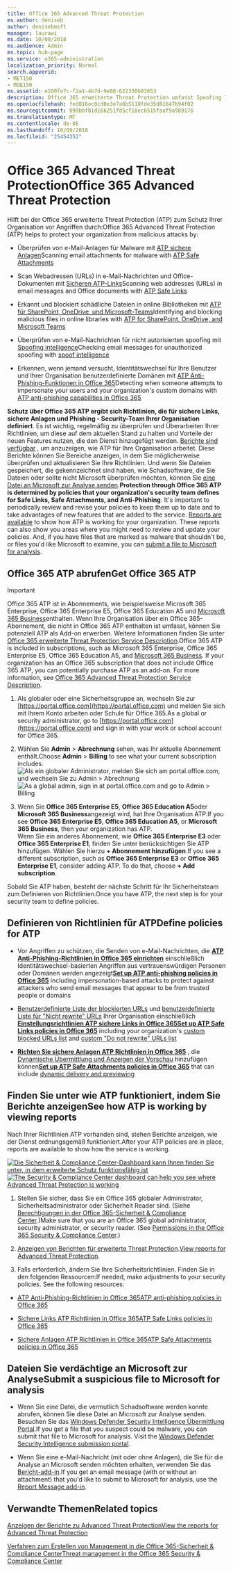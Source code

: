 ```yaml
---
title: Office 365 Advanced Threat Protection
ms.author: deniseb
author: denisebmsft
manager: laurawi
ms.date: 10/09/2018
ms.audience: Admin
ms.topic: hub-page
ms.service: o365-administration
localization_priority: Normal
search.appverid:
- MET150
- MOE150
ms.assetid: e100fe7c-f2a1-4b7d-9e08-622330b83653
description: Office 365 erweiterte Threat Protection umfasst Spoofing Intelligence, sicheren Links, sichere Anlagen und erweiterten Anti-Phishing-Funktionen. Erweiterten Schutz ist auch in Dateien in SharePoint Online, OneDrive für Unternehmen und die Microsoft-Teams, erweitert wird.
ms.openlocfilehash: fed816ec8cd0e3e7a6b5118fde35d81647b94f02
ms.sourcegitcommit: 099bbfb1d16b251fd5cf18ec6515faaf9a989176
ms.translationtype: MT
ms.contentlocale: de-DE
ms.lasthandoff: 10/09/2018
ms.locfileid: "25454352"
---
```

# <a name="office-365-advanced-threat-protection"></a><span data-ttu-id="a6ed5-104">Office 365 Advanced Threat Protection</span><span class="sxs-lookup"><span data-stu-id="a6ed5-104">Office 365 Advanced Threat Protection</span></span>

<span data-ttu-id="a6ed5-105">Hilft bei der Office 365 erweiterte Threat Protection (ATP) zum Schutz Ihrer Organisation vor Angriffen durch:</span><span class="sxs-lookup"><span data-stu-id="a6ed5-105">Office 365 Advanced Threat Protection (ATP) helps to protect your organization from malicious attacks by:</span></span>
  
- <span data-ttu-id="a6ed5-106">Überprüfen von e-Mail-Anlagen für Malware mit [ATP sichere Anlagen](atp-safe-attachments.md)</span><span class="sxs-lookup"><span data-stu-id="a6ed5-106">Scanning email attachments for malware with [ATP Safe Attachments](atp-safe-attachments.md)</span></span>
    
- <span data-ttu-id="a6ed5-107">Scan Webadressen (URLs) in e-Mail-Nachrichten und Office-Dokumenten mit [Sicheren ATP-Links](atp-safe-links.md)</span><span class="sxs-lookup"><span data-stu-id="a6ed5-107">Scanning web addresses (URLs) in email messages and Office documents with [ATP Safe Links](atp-safe-links.md)</span></span>
    
- <span data-ttu-id="a6ed5-108">Erkannt und blockiert schädliche Dateien in online Bibliotheken mit [ATP für SharePoint, OneDrive, und Microsoft-Teams](atp-for-spo-odb-and-teams.md)</span><span class="sxs-lookup"><span data-stu-id="a6ed5-108">Identifying and blocking malicious files in online libraries with [ATP for SharePoint, OneDrive, and Microsoft Teams](atp-for-spo-odb-and-teams.md)</span></span>
    
- <span data-ttu-id="a6ed5-109">Überprüfen von e-Mail-Nachrichten für nicht autorisierten spoofing mit [Spoofing intelligence](learn-about-spoof-intelligence.md)</span><span class="sxs-lookup"><span data-stu-id="a6ed5-109">Checking email messages for unauthorized spoofing with [spoof intelligence](learn-about-spoof-intelligence.md)</span></span>
    
- <span data-ttu-id="a6ed5-110">Erkennen, wenn jemand versucht, Identitätswechsel für Ihre Benutzer und Ihrer Organisation benutzerdefinierte Domänen mit [ATP Anti-Phishing-Funktionen in Office 365](atp-anti-phishing.md)</span><span class="sxs-lookup"><span data-stu-id="a6ed5-110">Detecting when someone attempts to impersonate your users and your organization's custom domains with [ATP anti-phishing capabilities in Office 365](atp-anti-phishing.md)</span></span>
    
<span data-ttu-id="a6ed5-p102">**Schutz über Office 365 ATP ergibt sich Richtlinien, die für sichere Links, sichere Anlagen und Phishing - Security-Team Ihrer Organisation definiert**. Es ist wichtig, regelmäßig zu überprüfen und Überarbeiten Ihrer Richtlinien, um diese auf dem aktuellen Stand zu halten und Vorteile der neuen Features nutzen, die den Dienst hinzugefügt werden. [Berichte sind verfügbar](view-reports-for-atp.md) , um anzuzeigen, wie ATP für Ihre Organisation arbeitet. Diese Berichte können Sie Bereiche anzeigen, in dem Sie möglicherweise überprüfen und aktualisieren Sie Ihre Richtlinien. Und wenn Sie Dateien gespeichert, die gekennzeichnet sind haben, wie Schadsoftware, die Sie Dateien oder sollte nicht Microsoft überprüfen möchten, können Sie [eine Datei an Microsoft zur Analyse senden](#submit-a-suspicious-file-to-microsoft-for-analysis).</span><span class="sxs-lookup"><span data-stu-id="a6ed5-p102">**Protection through Office 365 ATP is determined by policies that your organization's security team defines for Safe Links, Safe Attachments, and Anti-Phishing**. It's important to periodically review and revise your policies to keep them up to date and to take advantages of new features that are added to the service. [Reports are available](view-reports-for-atp.md) to show how ATP is working for your organization. These reports can also show you areas where you might need to review and update your policies. And, if you have files that are marked as malware that shouldn't be, or files you'd like Microsoft to examine, you can [submit a file to Microsoft for analysis](#submit-a-suspicious-file-to-microsoft-for-analysis).</span></span>
      
## <a name="get-office-365-atp"></a><span data-ttu-id="a6ed5-116">Office 365 ATP abrufen</span><span class="sxs-lookup"><span data-stu-id="a6ed5-116">Get Office 365 ATP</span></span>

> [!IMPORTANT]
> <span data-ttu-id="a6ed5-p103">Office 365 ATP ist in Abonnements, wie beispielsweise Microsoft 365 Enterprise, Office 365 Enterprise E5, Office 365 Education A5 und [Microsoft 365 Business](https://support.office.com/article/c123694a-1efb-459e-a8d5-2187975373dc)enthalten. Wenn Ihre Organisation über ein Office 365-Abonnement, die nicht in Office 365 ATP enthalten ist umfasst, können Sie potenziell ATP als Add-on erwerben. Weitere Informationen finden Sie unter [Office 365 erweiterte Threat Protection Service Description](https://technet.microsoft.com/library/exchange-online-advanced-threat-protection-service-description.aspx).</span><span class="sxs-lookup"><span data-stu-id="a6ed5-p103">Office 365 ATP is included in subscriptions, such as Microsoft 365 Enterprise, Office 365 Enterprise E5, Office 365 Education A5, and [Microsoft 365 Business](https://support.office.com/article/c123694a-1efb-459e-a8d5-2187975373dc). If your organization has an Office 365 subscription that does not include Office 365 ATP, you can potentially purchase ATP as an add-on. For more information, see [Office 365 Advanced Threat Protection Service Description](https://technet.microsoft.com/library/exchange-online-advanced-threat-protection-service-description.aspx).</span></span> 

1. <span data-ttu-id="a6ed5-120">Als globaler oder eine Sicherheitsgruppe an, wechseln Sie zur [https://portal.office.com](https://portal.office.com) und melden Sie sich mit Ihrem Konto arbeiten oder Schule für Office 365.</span><span class="sxs-lookup"><span data-stu-id="a6ed5-120">As a global or security administrator, go to [https://portal.office.com](https://portal.office.com) and sign in with your work or school account for Office 365.</span></span> 
    
2. <span data-ttu-id="a6ed5-121">Wählen Sie **Admin** \> **Abrechnung** sehen, was Ihr aktuelle Abonnement enthält.</span><span class="sxs-lookup"><span data-stu-id="a6ed5-121">Choose **Admin** \> **Billing** to see what your current subscription includes.</span></span> <br/><span data-ttu-id="a6ed5-122">![Als ein globaler Administrator, melden Sie sich am portal.office.com, und wechseln Sie zu Admin \> Abrechnung](media/18a3546c-bd1f-4f49-82ec-0184909b42c2.png)</span><span class="sxs-lookup"><span data-stu-id="a6ed5-122">![As a global admin, sign in at portal.office.com and go to Admin \> Billing](media/18a3546c-bd1f-4f49-82ec-0184909b42c2.png)</span></span>
  
3. <span data-ttu-id="a6ed5-123">Wenn Sie **Office 365 Enterprise E5**, **Office 365 Education A5**oder **Microsoft 365 Business**angezeigt wird, hat Ihre Organisation ATP.</span><span class="sxs-lookup"><span data-stu-id="a6ed5-123">If you see **Office 365 Enterprise E5**, **Office 365 Education A5**, or **Microsoft 365 Business**, then your organization has ATP.</span></span> <br/><span data-ttu-id="a6ed5-p104">Wenn Sie ein anderes Abonnement, wie **Office 365 Enterprise E3** oder **Office 365 Enterprise E1**, finden Sie unter berücksichtigen Sie ATP hinzufügen. Wählen Sie hierzu **+ Abonnement hinzufügen**.</span><span class="sxs-lookup"><span data-stu-id="a6ed5-p104">If you see a different subscription, such as **Office 365 Enterprise E3** or **Office 365 Enterprise E1**, consider adding ATP. To do that, choose **+ Add subscription**.</span></span>
    
<span data-ttu-id="a6ed5-126">Sobald Sie ATP haben, besteht der nächste Schritt für Ihr Sicherheitsteam zum Definieren von Richtlinien.</span><span class="sxs-lookup"><span data-stu-id="a6ed5-126">Once you have ATP, the next step is for your security team to define policies.</span></span> 
  
## <a name="define-policies-for-atp"></a><span data-ttu-id="a6ed5-127">Definieren von Richtlinien für ATP</span><span class="sxs-lookup"><span data-stu-id="a6ed5-127">Define policies for ATP</span></span>

- <span data-ttu-id="a6ed5-128">Vor Angriffen zu schützen, die Senden von e-Mail-Nachrichten, die **[ATP Anti-Phishing-Richtlinien in Office 365 einrichten](set-up-atp-anti-phishing-policies.md)** einschließlich Identitätswechsel-basierten Angriffen aus vertrauenswürdigen Personen oder Domänen werden angezeigt</span><span class="sxs-lookup"><span data-stu-id="a6ed5-128">**[Set up ATP anti-phishing policies in Office 365](set-up-atp-anti-phishing-policies.md)** including impersonation-based attacks to protect against attackers who send email messages that appear to be from trusted people or domains</span></span> 

- <span data-ttu-id="a6ed5-129">[Benutzerdefinierte Liste der blockierten URLs](set-up-a-custom-blocked-urls-list-wtih-atp.md) und [benutzerdefinierte Liste für "Nicht rewrite" URLs](set-up-a-custom-do-not-rewrite-urls-list-with-atp.md) Ihrer Organisation einschließlich **[Einstellungsrichtlinien ATP sichere Links in Office 365](set-up-atp-safe-links-policies.md)**</span><span class="sxs-lookup"><span data-stu-id="a6ed5-129">**[Set up ATP Safe Links policies in Office 365](set-up-atp-safe-links-policies.md)** including your organization's [custom blocked URLs list](set-up-a-custom-blocked-urls-list-wtih-atp.md) and [custom "Do not rewrite" URLs list](set-up-a-custom-do-not-rewrite-urls-list-with-atp.md)</span></span>
    
- <span data-ttu-id="a6ed5-130">**[Richten Sie sichere Anlagen ATP Richtlinien in Office 365](set-up-atp-safe-attachments-policies.md)** , die [Dynamische Übermittlung und Anzeigen der Vorschau](dynamic-delivery-and-previewing.md) hinzufügen können</span><span class="sxs-lookup"><span data-stu-id="a6ed5-130">**[Set up ATP Safe Attachments policies in Office 365](set-up-atp-safe-attachments-policies.md)** that can include [dynamic delivery and previewing](dynamic-delivery-and-previewing.md)</span></span>
  
## <a name="see-how-atp-is-working-by-viewing-reports"></a><span data-ttu-id="a6ed5-131">Finden Sie unter wie ATP funktioniert, indem Sie Berichte anzeigen</span><span class="sxs-lookup"><span data-stu-id="a6ed5-131">See how ATP is working by viewing reports</span></span>

<span data-ttu-id="a6ed5-132">Nach Ihrer Richtlinien ATP vorhanden sind, stehen Berichte anzeigen, wie der Dienst ordnungsgemäß funktioniert.</span><span class="sxs-lookup"><span data-stu-id="a6ed5-132">After your ATP policies are in place, reports are available to show how the service is working.</span></span>

<span data-ttu-id="a6ed5-133">[![Die Sicherheit &amp; Compliance Center-Dashboard kann Ihnen finden Sie unter, in dem erweiterte Schutz funktionsfähig ist](media/6b213d34-adbb-44af-8549-be9a7e2db087.png)](view-reports-for-atp.md)</span><span class="sxs-lookup"><span data-stu-id="a6ed5-133">[![The Security &amp; Compliance Center dashboard can help you see where Advanced Threat Protection is working](media/6b213d34-adbb-44af-8549-be9a7e2db087.png)](view-reports-for-atp.md)</span></span>
  
1. <span data-ttu-id="a6ed5-p105">Stellen Sie sicher, dass Sie ein Office 365 globaler Administrator, Sicherheitsadministrator oder Sicherheit Reader sind. (Siehe [Berechtigungen in der Office 365-Sicherheit &amp; Compliance Center](permissions-in-the-security-and-compliance-center.md).)</span><span class="sxs-lookup"><span data-stu-id="a6ed5-p105">Make sure that you are an Office 365 global administrator, security administrator, or security reader. (See [Permissions in the Office 365 Security &amp; Compliance Center](permissions-in-the-security-and-compliance-center.md).)</span></span>
    
2. <span data-ttu-id="a6ed5-136">[Anzeigen von Berichten für erweiterte Threat Protection](view-reports-for-atp.md).</span><span class="sxs-lookup"><span data-stu-id="a6ed5-136">[View reports for Advanced Threat Protection](view-reports-for-atp.md).</span></span>
    
3. <span data-ttu-id="a6ed5-p106">Falls erforderlich, ändern Sie Ihre Sicherheitsrichtlinien. Finden Sie in den folgenden Ressourcen:</span><span class="sxs-lookup"><span data-stu-id="a6ed5-p106">If needed, make adjustments to your security policies. See the following resources:</span></span>

  - [<span data-ttu-id="a6ed5-139">ATP Anti-Phishing-Richtlinien in Office 365</span><span class="sxs-lookup"><span data-stu-id="a6ed5-139">ATP anti-phishing policies in Office 365</span></span>](set-up-atp-anti-phishing-policies.md)
    
  - [<span data-ttu-id="a6ed5-140">Sichere Links ATP Richtlinien in Office 365</span><span class="sxs-lookup"><span data-stu-id="a6ed5-140">ATP Safe Links policies in Office 365</span></span>](set-up-atp-safe-links-policies.md)
    
  - [<span data-ttu-id="a6ed5-141">Sichere Anlagen ATP Richtlinien in Office 365</span><span class="sxs-lookup"><span data-stu-id="a6ed5-141">ATP Safe Attachments policies in Office 365</span></span>](set-up-atp-safe-attachments-policies.md)
    
    
## <a name="submit-a-suspicious-file-to-microsoft-for-analysis"></a><span data-ttu-id="a6ed5-142">Dateien Sie verdächtige an Microsoft zur Analyse</span><span class="sxs-lookup"><span data-stu-id="a6ed5-142">Submit a suspicious file to Microsoft for analysis</span></span>

- <span data-ttu-id="a6ed5-p107">Wenn Sie eine Datei, die vermutlich Schadsoftware werden konnte abrufen, können Sie diese Datei an Microsoft zur Analyse senden. Besuchen Sie das [Windows Defender Security Intelligence Übermittlung Portal](https://go.microsoft.com/fwlink/?linkid=857185).</span><span class="sxs-lookup"><span data-stu-id="a6ed5-p107">If you get a file that you suspect could be malware, you can submit that file to Microsoft for analysis. Visit the [Windows Defender Security Intelligence submission portal](https://go.microsoft.com/fwlink/?linkid=857185).</span></span>

- <span data-ttu-id="a6ed5-145">Wenn Sie eine e-Mail-Nachricht (mit oder ohne Anlagen), die Sie für die Analyse an Microsoft senden möchten erhalten, verwenden Sie das [Bericht-add-in](enable-the-report-message-add-in.md).</span><span class="sxs-lookup"><span data-stu-id="a6ed5-145">If you get an email message (with or without an attachment) that you'd like to submit to Microsoft for analysis, use the [Report Message add-in](enable-the-report-message-add-in.md).</span></span> 
  
## <a name="related-topics"></a><span data-ttu-id="a6ed5-146">Verwandte Themen</span><span class="sxs-lookup"><span data-stu-id="a6ed5-146">Related topics</span></span>

[<span data-ttu-id="a6ed5-147">Anzeigen der Berichte zu Advanced Threat Protection</span><span class="sxs-lookup"><span data-stu-id="a6ed5-147">View the reports for Advanced Threat Protection</span></span>](view-reports-for-atp.md)
  
[<span data-ttu-id="a6ed5-148">Verfahren zum Erstellen von Management in die Office 365-Sicherheit &amp; Compliance Center</span><span class="sxs-lookup"><span data-stu-id="a6ed5-148">Threat management in the Office 365 Security &amp; Compliance Center</span></span>](threat-management.md)
  


